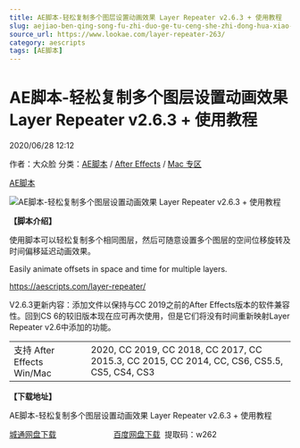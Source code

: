 ```yaml
---
title: AE脚本-轻松复制多个图层设置动画效果 Layer Repeater v2.6.3 + 使用教程
slug: aejiao-ben-qing-song-fu-zhi-duo-ge-tu-ceng-she-zhi-dong-hua-xiao-guo-layer-repeater-v2-6-3-shi-yong-jiao-cheng
source_url: https://www.lookae.com/layer-repeater-263/
category: aescripts
tags: [AE脚本]
---
```

# AE脚本-轻松复制多个图层设置动画效果 Layer Repeater v2.6.3 + 使用教程

2020/06/28 12:12

作者：大众脸
分类：[AE脚本](https://www.lookae.com/after-effects/aescripts/) / [After Effects](https://www.lookae.com/after-effects/) / [Mac 专区](https://www.lookae.com/mac-osx/)

[AE脚本](https://www.lookae.com/tag/ae%e8%84%9a%e6%9c%ac/)

![AE脚本-轻松复制多个图层设置动画效果 Layer Repeater v2.6.3 + 使用教程](https://www.lookae.com/wp-content/uploads/2019/10/Layer-Repeater.jpg "AE脚本-轻松复制多个图层设置动画效果 Layer Repeater v2.6.3 + 使用教程-LookAE.com")

**【脚本介绍】**

使用脚本可以轻松复制多个相同图层，然后可随意设置多个图层的空间位移旋转及时间偏移延迟动画效果。

Easily animate offsets in space and time for multiple layers.

https://aescripts.com/layer-repeater/

V2.6.3更新内容：添加文件以保持与CC 2019之前的After Effects版本的软件兼容性。回到CS 6的较旧版本现在应可再次使用，但是它们将没有时间重新映射Layer Repeater v2.6中添加的功能。

|  |  |
| --- | --- |
| 支持 After Effects Win/Mac | 2020, CC 2019, CC 2018, CC 2017, CC 2015.3, CC 2015, CC 2014, CC, CS6, CS5.5, CS5, CS4, CS3 |

**【下载地址】**

AE脚本-轻松复制多个图层设置动画效果 Layer Repeater v2.6.3 + 使用教程

[城通网盘下载](https://089u.com/file/680462-450938839)                          [百度网盘下载](https://pan.baidu.com/s/1jgyHbCQCudeZEufObnVIlw)  提取码：w262
